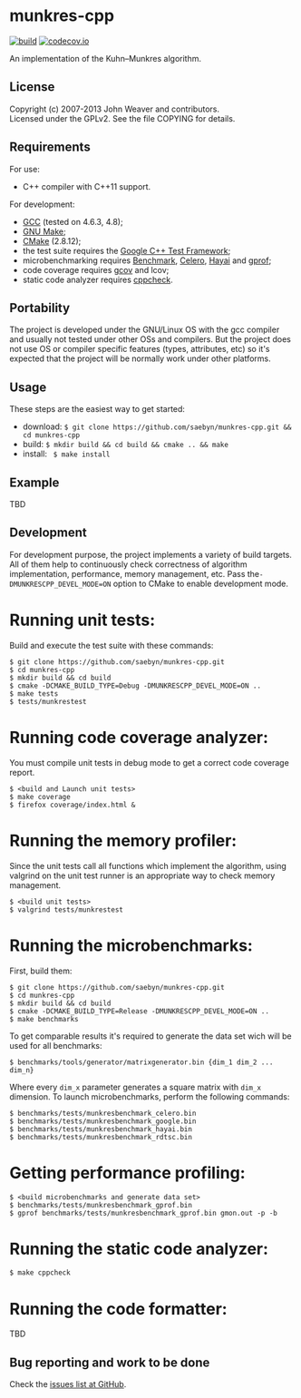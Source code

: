 munkres-cpp
===========

[![build](https://travis-ci.org/saebyn/munkres-cpp.svg?branch=master)](https://travis-ci.org/saebyn/munkres-cpp)
[![codecov.io](http://codecov.io/github/saebyn/munkres-cpp/coverage.svg?branch=master)](http://codecov.io/github/saebyn/munkres-cpp?branch=master)


An implementation of the Kuhn–Munkres algorithm.



License
-------

Copyright (c) 2007-2013 John Weaver and contributors.  
Licensed under the GPLv2. See the file COPYING for details.



Requirements
------------

For use:  
 - C++ compiler with C++11 support.  


For development:  
 - [GCC](https://gcc.gnu.org/) (tested on 4.6.3, 4.8);  
 - [GNU Make](https://www.gnu.org/software/make/);  
 - [CMake](http://www.cmake.org/) (2.8.12);  
 - the test suite requires the [Google C++ Test Framework](http://code.google.com/p/googletest/);  
 - microbenchmarking requires [Benchmark](https://github.com/google/benchmark), [Celero](https://github.com/DigitalInBlue/Celero), [Hayai](https://github.com/nickbruun/hayai) and [gprof](http://www.gnu.org/software/binutils/);  
 - code coverage requires [gcov](https://gcc.gnu.org/onlinedocs/gcc/Gcov.html) and lcov;  
 - static code analyzer requires [cppcheck](https://github.com/danmar/cppcheck).  



Portability
-----------

The project is developed under the GNU/Linux OS with the gcc compiler and usually not tested under other OSs and compilers.
But the project does not use OS or compiler specific features (types, attributes, etc) so it's expected that the project will be normally work under other platforms.



Usage
-----

These steps are the easiest way to get started:
  - download: ```$ git clone https://github.com/saebyn/munkres-cpp.git && cd munkres-cpp```  
  - build: ```$ mkdir build && cd build && cmake .. && make```  
  - install: ``` $ make install```  



Example
-------

TBD



Development
-----------

For development purpose, the project implements a variety of build targets.
All of them help to continuously check correctness of algorithm implementation, performance, memory management, etc.
Pass the```-DMUNKRESCPP_DEVEL_MODE=ON``` option to CMake to enable development mode.

# Running unit tests:

Build and execute the test suite with these commands:
```
$ git clone https://github.com/saebyn/munkres-cpp.git
$ cd munkres-cpp
$ mkdir build && cd build
$ cmake -DCMAKE_BUILD_TYPE=Debug -DMUNKRESCPP_DEVEL_MODE=ON ..
$ make tests
$ tests/munkrestest
```


# Running code coverage analyzer:

You must compile unit tests in debug mode to get a correct code coverage report.
```
$ <build and Launch unit tests>
$ make coverage
$ firefox coverage/index.html &
```


# Running the memory profiler:

Since the unit tests call all functions which implement the algorithm, using valgrind on the unit test runner is an appropriate way to check memory management.
```
$ <build unit tests>
$ valgrind tests/munkrestest
```


# Running the microbenchmarks:

First, build them:
```
$ git clone https://github.com/saebyn/munkres-cpp.git
$ cd munkres-cpp
$ mkdir build && cd build
$ cmake -DCMAKE_BUILD_TYPE=Release -DMUNKRESCPP_DEVEL_MODE=ON ..
$ make benchmarks
```

To get comparable results it's required to generate the data set wich will be used for all benchmarks:
```
$ benchmarks/tools/generator/matrixgenerator.bin {dim_1 dim_2 ... dim_n}
```
Where every ```dim_x``` parameter generates a square matrix with ```dim_x``` dimension.
To launch microbenchmarks, perform the following commands:
```
$ benchmarks/tests/munkresbenchmark_celero.bin
$ benchmarks/tests/munkresbenchmark_google.bin
$ benchmarks/tests/munkresbenchmark_hayai.bin
$ benchmarks/tests/munkresbenchmark_rdtsc.bin
```


# Getting performance profiling:

```
$ <build microbenchmarks and generate data set>
$ benchmarks/tests/munkresbenchmark_gprof.bin
$ gprof benchmarks/tests/munkresbenchmark_gprof.bin gmon.out -p -b
```


# Running the static code analyzer:

```
$ make cppcheck
```


# Running the code formatter:

TBD



Bug reporting and work to be done
---------------------------------

Check the [issues list at GitHub](https://github.com/saebyn/munkres-cpp/issues?state=open).
